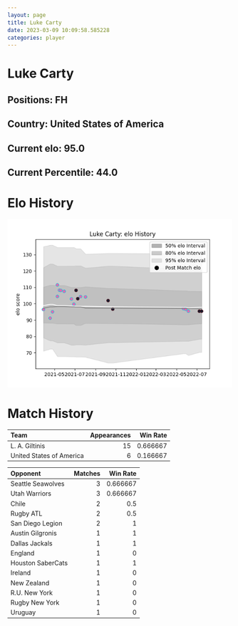 ```yaml
---  
layout: page  
title: Luke Carty  
date: 2023-03-09 10:09:58.585228  
categories: player  
---
```

# Luke Carty

## Positions: FH

## Country: United States of America

## Current elo: 95.0

## Current Percentile: 44.0

# Elo History


![elo history](history_LukeCarty.png)
# Match History


| Team                     |   Appearances |   Win Rate |
|:-------------------------|--------------:|-----------:|
| L. A. Giltinis           |            15 |   0.666667 |
| United States of America |             6 |   0.166667 |

| Opponent          |   Matches |   Win Rate |
|:------------------|----------:|-----------:|
| Seattle Seawolves |         3 |   0.666667 |
| Utah Warriors     |         3 |   0.666667 |
| Chile             |         2 |   0.5      |
| Rugby ATL         |         2 |   0.5      |
| San Diego Legion  |         2 |   1        |
| Austin Gilgronis  |         1 |   1        |
| Dallas Jackals    |         1 |   1        |
| England           |         1 |   0        |
| Houston SaberCats |         1 |   1        |
| Ireland           |         1 |   0        |
| New Zealand       |         1 |   0        |
| R.U. New York     |         1 |   0        |
| Rugby New York    |         1 |   0        |
| Uruguay           |         1 |   0        |